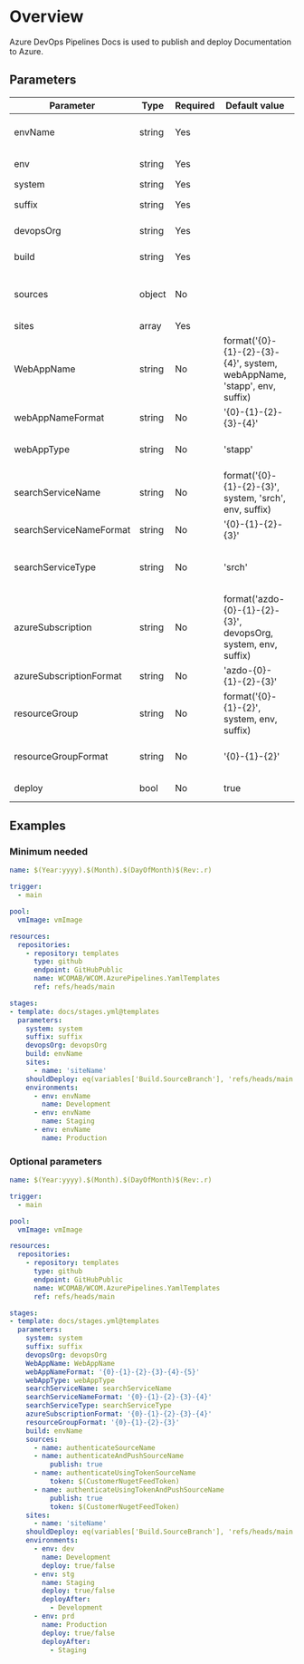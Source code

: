 # Overview

Azure DevOps Pipelines Docs is used to publish and deploy Documentation to Azure.

## Parameters

 **Parameter**           | **Type** | **Required** | **Default value**                                                       | **Description**                                             
-------------------------|----------|--------------|-------------------------------------------------------------------------|-------------------------------------------------------------
 envName                 | string   | Yes          |                                                                         | The target environment name.                                
 env                     | string   | Yes          |                                                                         | The target environment.                                     
 system                  | string   | Yes          |                                                                         | The target system.                                          
 suffix                  | string   | Yes          |                                                                         | The resource name suffix.                                   
 devopsOrg               | string   | Yes          |                                                                         | The devops organisation.                                    
 build                   | string   | Yes          |                                                                         | The environment to build.                                   
 sources                 | object   | No           |                                                                         | NuGet feeds to authenticate against and optionally push to. 
 sites                   | array    | Yes          |                                                                         | Array of sites.                                             
 WebAppName              | string   | No           | format('{0}-{1}-{2}-{3}-{4}', system, webAppName, 'stapp', env, suffix) | The Web App name.                                           
 webAppNameFormat        | string   | No           | '{0}-{1}-{2}-{3}-{4}'                                                   | The format for the web app name.                            
 webAppType              | string   | No           | 'stapp'                                                                 | The type/abbreviation for the web app.                      
 searchServiceName       | string   | No           | format('{0}-{1}-{2}-{3}', system, 'srch', env, suffix)                  | The Search Service name.                                    
 searchServiceNameFormat | string   | No           | '{0}-{1}-{2}-{3}'                                                       | The format for the search service.                          
 searchServiceType       | string   | No           | 'srch'                                                                  | The type/abbreviation for the search service.               
 azureSubscription       | string   | No           | format('azdo-{0}-{1}-{2}-{3}', devopsOrg, system, env, suffix)          | The Azure Subscription name.                                
 azureSubscriptionFormat | string   | No           | 'azdo-{0}-{1}-{2}-{3}'                                                  | The format for the azureSubscription.                       
 resourceGroup           | string   | No           | format('{0}-{1}-{2}', system, env, suffix)                              | The resource group name.                                    
 resourceGroupFormat     | string   | No           | '{0}-{1}-{2}'                                                           | The format for the resourceGroup name.                      
 deploy                  | bool     | No           | true                                                                    | Allow deploy to resource group.

 ## Examples

 ### Minimum needed

```yaml
name: $(Year:yyyy).$(Month).$(DayOfMonth)$(Rev:.r)

trigger:
  - main

pool:
  vmImage: vmImage

resources:
  repositories:
    - repository: templates
      type: github
      endpoint: GitHubPublic
      name: WCOMAB/WCOM.AzurePipelines.YamlTemplates
      ref: refs/heads/main

stages:
- template: docs/stages.yml@templates
  parameters:
    system: system
    suffix: suffix
    devopsOrg: devopsOrg
    build: envName
    sites:
      - name: 'siteName'
    shouldDeploy: eq(variables['Build.SourceBranch'], 'refs/heads/main')
    environments:
      - env: envName
        name: Development
      - env: envName
        name: Staging
      - env: envName
        name: Production
```

### Optional parameters

```yaml
name: $(Year:yyyy).$(Month).$(DayOfMonth)$(Rev:.r)

trigger:
  - main

pool:
  vmImage: vmImage

resources:
  repositories:
    - repository: templates
      type: github
      endpoint: GitHubPublic
      name: WCOMAB/WCOM.AzurePipelines.YamlTemplates
      ref: refs/heads/main

stages:
- template: docs/stages.yml@templates
  parameters:
    system: system
    suffix: suffix
    devopsOrg: devopsOrg
    WebAppName: WebAppName
    webAppNameFormat: '{0}-{1}-{2}-{3}-{4}-{5}'
    webAppType: webAppType
    searchServiceName: searchServiceName
    searchServiceNameFormat: '{0}-{1}-{2}-{3}-{4}'
    searchServiceType: searchServiceType
    azureSubscriptionFormat: '{0}-{1}-{2}-{3}-{4}'
    resourceGroupFormat: '{0}-{1}-{2}-{3}'
    build: envName
    sources:
      - name: authenticateSourceName
      - name: authenticateAndPushSourceName
          publish: true
      - name: authenticateUsingTokenSourceName
          token: $(CustomerNugetFeedToken)
      - name: authenticateUsingTokenAndPushSourceName
          publish: true
          token: $(CustomerNugetFeedToken)
    sites:
      - name: 'siteName'
    shouldDeploy: eq(variables['Build.SourceBranch'], 'refs/heads/main')
    environments:
      - env: dev
        name: Development
        deploy: true/false
      - env: stg
        name: Staging
        deploy: true/false
        deployAfter:
          - Development
      - env: prd
        name: Production
        deploy: true/false
        deployAfter:
          - Staging
```